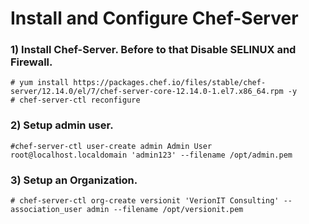 # Install and Configure Chef-Server

### 1) Install Chef-Server. Before to that Disable SELINUX and Firewall.

```
# yum install https://packages.chef.io/files/stable/chef-server/12.14.0/el/7/chef-server-core-12.14.0-1.el7.x86_64.rpm -y
# chef-server-ctl reconfigure
```

### 2) Setup admin user.
```
#chef-server-ctl user-create admin Admin User root@localhost.localdomain 'admin123' --filename /opt/admin.pem
```

### 3) Setup an Organization.

```
# chef-server-ctl org-create versionit 'VerionIT Consulting' --association_user admin --filename /opt/versionit.pem
```

